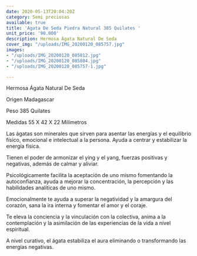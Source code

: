 ```yaml
---
date: 2020-05-13T20:04:20Z
category: Semi preciosas
available: true
title: 'Agata De Seda Piedra Natural 385 Quilates '
unit_price: '90.000'
description: Hermosa Ágata Natural De Seda
cover_img: "/uploads/IMG_20200120_085757.jpg"
images:
- "/uploads/IMG_20200120_085812.jpg"
- "/uploads/IMG_20200120_085804.jpg"
- "/uploads/IMG_20200120_085757-1.jpg"

---
```

Hermosa Ágata Natural De Seda 

Origen Madagascar 

Peso 385 Quilates

Medidas 55 X 42 X 22 Milímetros 

Las ágatas son minerales que sirven para asentar las energías y el equilibrio físico, emocional e intelectual a la persona. Ayuda a centrar y estabilizar la energía física.

Tienen el poder de armonizar el ying y el yang, fuerzas positivas y negativas, además de calmar y aliviar.

Psicológicamente facilita la aceptación de uno mismo fomentando la autoconfianza, ayuda a mejorar la concentración, la percepción y las habilidades analíticas de uno mismo.

Emocionalmente te ayuda a superar la negatividad y la amargura del corazón, sana la ira interna y fomentar el amor y el coraje.

Te eleva la conciencia y la vinculación con la colectiva, anima a la contemplación y la asimilación de las experiencias de la vida a nivel espiritual.

A nivel curativo, el ágata estabiliza el aura eliminando o transformando las energías negativas.